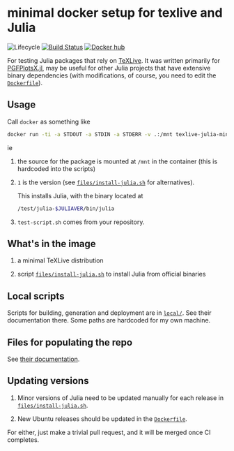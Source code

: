 # minimal docker setup for texlive and Julia

![Lifecycle](https://img.shields.io/badge/lifecycle-experimental-orange.svg)
[![Build Status](https://travis-ci.org/tpapp/texlive-julia-minimal-docker.svg?branch=master)](https://travis-ci.org/tpapp/texlive-julia-minimal-docker)
[![Docker hub](https://img.shields.io/badge/docker-hub-blue.svg)](https://hub.docker.com/r/tkpapp/texlive-julia-minimal/)

For testing Julia packages that rely on [TeXLive](https://tug.org/texlive/). It was written primarily for [PGFPlotsX.jl](https://github.com/KristofferC/PGFPlotsX.jl), may be useful for other Julia projects that have extensive binary dependencies (with modifications, of course, you need to edit the [`Dockerfile`](Dockerfile)).

## Usage

Call `docker` as something like

```sh
docker run -ti -a STDOUT -a STDIN -a STDERR -v .:/mnt texlive-julia-minimal /mnt/test-script.sh 1
```

ie

1. the source for the package is mounted at `/mnt` in the container (this is hardcoded into the scripts)

2. `1` is the version (see [`files/install-julia.sh`](files/install-julia.sh) for alternatives).
   
   This installs Julia, with the binary located at
   ```sh
   /test/julia-$JULIAVER/bin/julia
   ```

3. `test-script.sh` comes from your repository.


## What's in the image

1. a minimal TeXLive distribution

2. script [`files/install-julia.sh`](files/install-julia.sh) to install Julia from official binaries

## Local scripts

Scripts for building, generation and deployment are in [`local/`](local/). See their documentation there. Some paths are hardcoded for my own machine.

## Files for populating the repo

See [their documentation](files/README.md).

## Updating versions

1. Minor versions of Julia need to be updated manually for each release in [`files/install-julia.sh`](files/install-julia.sh).

2. New Ubuntu releases should be updated in the [`Dockerfile`](Dockerfile).

For either, just make a trivial pull request, and it will be merged once CI completes.

